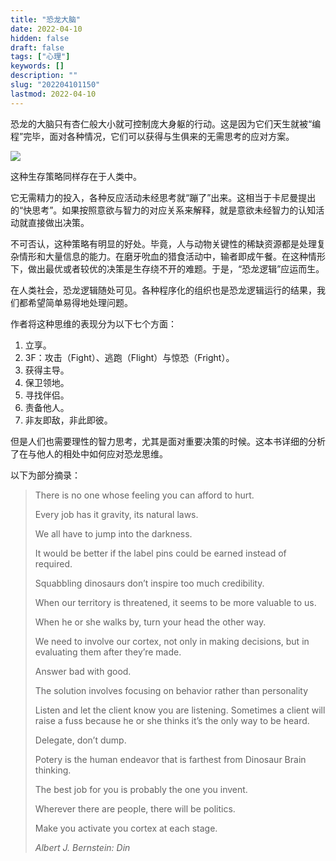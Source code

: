 ```yaml
---
title: "恐龙大脑"
date: 2022-04-10
hidden: false
draft: false
tags: ["心理"]
keywords: []
description: ""
slug: "202204101150"
lastmod: 2022-04-10
---
```


恐龙的大脑只有杏仁般大小就可控制庞大身躯的行动。这是因为它们天生就被“编程”完毕，面对各种情况，它们可以获得与生俱来的无需思考的应对方案。

![](https://image.kaleidoeye.org/dinosaur-brains.jpg)

这种生存策略同样存在于人类中。

它无需精力的投入，各种反应活动未经思考就“蹦了”出来。这相当于卡尼曼提出的“快思考”。如果按照意欲与智力的对应关系来解释，就是意欲未经智力的认知活动就直接做出决策。

不可否认，这种策略有明显的好处。毕竟，人与动物关键性的稀缺资源都是处理复杂情形和大量信息的能力。在磨牙吮血的猎食活动中，输者即成午餐。在这种情形下，做出最优或者较优的决策是生存绕不开的难题。于是，“恐龙逻辑”应运而生。

在人类社会，恐龙逻辑随处可见。各种程序化的组织也是恐龙逻辑运行的结果，我们都希望简单易得地处理问题。

作者将这种思维的表现分为以下七个方面：

1.  立享。
2.  3F：攻击（Fight）、逃跑（Flight）与惊恐（Fright）。
3.  获得主导。
4.  保卫领地。
5.  寻找伴侣。
6.  责备他人。
7.  非友即敌，非此即彼。

但是人们也需要理性的智力思考，尤其是面对重要决策的时候。这本书详细的分析了在与他人的相处中如何应对恐龙思维。

以下为部分摘录：

> There is no one whose feeling you can afford to hurt.
> 
> Every job has it gravity, its natural laws.
> 
> We all have to jump into the darkness.
> 
> It would be better if the label pins could be earned instead of required.
> 
> Squabbling dinosaurs don’t inspire too much credibility.
> 
> When our territory is threatened, it seems to be more valuable to us.
> 
> When he or she walks by, turn your head the other way.
> 
> We need to involve our cortex, not only in making decisions, but in evaluating them after they’re made.
> 
> Answer bad with good.
> 
> The solution involves focusing on behavior rather than personality
> 
> Listen and let the client know you are listening. Sometimes a client will raise a fuss because he or she thinks it’s the only way to be heard.
> 
> Delegate, don’t dump.
> 
> Potery is the human endeavor that is farthest from Dinosaur Brain thinking.
> 
> The best job for you is probably the one you invent.
> 
> Wherever there are people, there will be politics.
> 
> Make you activate you cortex at each stage.
> 
> _Albert J. Bernstein: Din_